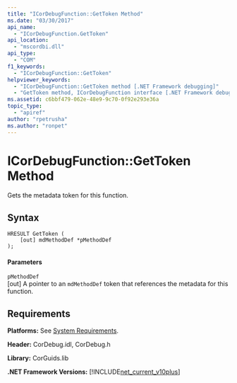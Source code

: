```yaml
---
title: "ICorDebugFunction::GetToken Method"
ms.date: "03/30/2017"
api_name: 
  - "ICorDebugFunction.GetToken"
api_location: 
  - "mscordbi.dll"
api_type: 
  - "COM"
f1_keywords: 
  - "ICorDebugFunction::GetToken"
helpviewer_keywords: 
  - "ICorDebugFunction::GetToken method [.NET Framework debugging]"
  - "GetToken method, ICorDebugFunction interface [.NET Framework debugging]"
ms.assetid: c6bbf479-062e-48e9-9c70-0f92e293e36a
topic_type: 
  - "apiref"
author: "rpetrusha"
ms.author: "ronpet"
---
```

# ICorDebugFunction::GetToken Method
Gets the metadata token for this function.  
  
## Syntax  
  
```  
HRESULT GetToken (  
    [out] mdMethodDef *pMethodDef  
);  
```  
  
#### Parameters  
 `pMethodDef`  
 [out] A pointer to an `mdMethodDef` token that references the metadata for this function.  
  
## Requirements  
 **Platforms:** See [System Requirements](../../../../docs/framework/get-started/system-requirements.md).  
  
 **Header:** CorDebug.idl, CorDebug.h  
  
 **Library:** CorGuids.lib  
  
 **.NET Framework Versions:** [!INCLUDE[net_current_v10plus](../../../../includes/net-current-v10plus-md.md)]

